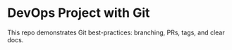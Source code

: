 # DevOps Project with Git
This repo demonstrates Git best-practices: branching, PRs, tags, and clear docs.
